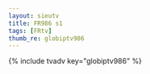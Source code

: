 ```yaml
--- 
layout: sieutv
title: FR986 s1
tags: [FRtv]
thumb_re: globiptv986
---
```

{% include tvadv key="globiptv986" %} 
